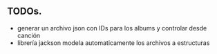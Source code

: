 ## TODOs.
- generar un archivo json con IDs para los albums y controlar desde canción
- librería jackson modela automaticamente los archivos a estructuras
